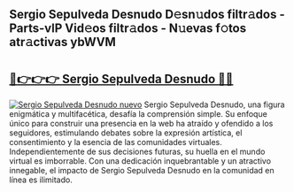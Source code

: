 ## Sergio Sepulveda Desnudo D𝚎sn𝚞dos filtr𝚊dos - Parts-vlP Vid𝚎os filtr𝚊dos - N𝚞evas f𝚘tos atr𝚊ctivas ybWVM

# <h2><a href="http://mb4c49h.tromn.icu/?c=Sergio+Sepulveda+Desnudo">🔗👉👉👉 Sergio Sepulveda Desnudo 🔗🔗</a></h2>

[![Sergio Sepulveda Desnudo nuevo](https://i.imgur.com/pEAQMta.gif)](http://mb4c49h.tromn.icu/?c=Sergio+Sepulveda+Desnudo)
Sergio Sepulveda Desnudo, una figura enigmática y multifacética, desafía la comprensión simple. Su enfoque único para construir una presencia en la web ha atraído y ofendido a los seguidores, estimulando debates sobre la expresión artística, el consentimiento y la esencia de las comunidades virtuales. Independientemente de sus decisiones futuras, su huella en el mundo virtual es imborrable. Con una dedicación inquebrantable y un atractivo innegable, el impacto de Sergio Sepulveda Desnudo en la comunidad en línea es ilimitado.
